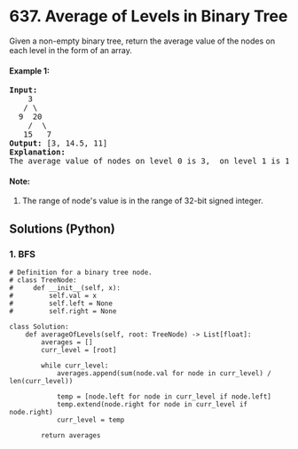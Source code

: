 # 637. Average of Levels in Binary Tree
Given a non-empty binary tree, return the average value of the nodes on each level in the form of an array.

#### Example 1:
<pre>
<strong>Input:</strong>
    3
   / \
  9  20
    /  \
   15   7
<strong>Output:</strong> [3, 14.5, 11]
<strong>Explanation:</strong>
The average value of nodes on level 0 is 3,  on level 1 is 14.5, and on level 2 is 11. Hence return [3, 14.5, 11].
</pre>

#### Note:
1. The range of node's value is in the range of 32-bit signed integer.

## Solutions (Python)

### 1. BFS
```Python3
# Definition for a binary tree node.
# class TreeNode:
#     def __init__(self, x):
#         self.val = x
#         self.left = None
#         self.right = None

class Solution:
    def averageOfLevels(self, root: TreeNode) -> List[float]:
        averages = []
        curr_level = [root]

        while curr_level:
            averages.append(sum(node.val for node in curr_level) / len(curr_level))

            temp = [node.left for node in curr_level if node.left]
            temp.extend(node.right for node in curr_level if node.right)
            curr_level = temp

        return averages
```
